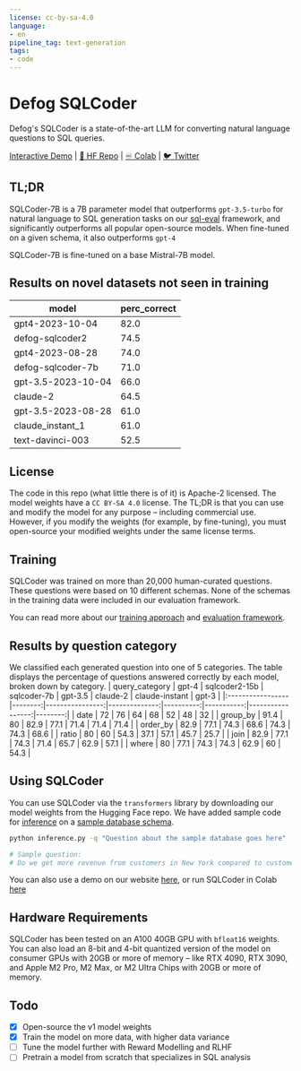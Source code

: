 ```yaml
---
license: cc-by-sa-4.0
language:
- en
pipeline_tag: text-generation
tags:
- code
---
```

# Defog SQLCoder
Defog's SQLCoder is a state-of-the-art LLM for converting natural language questions to SQL queries.

[Interactive Demo](https://defog.ai/sqlcoder-demo/) | [🤗 HF Repo](https://huggingface.co/defog/sqlcoder2) | [♾️ Colab](https://colab.research.google.com/drive/1z4rmOEiFkxkMiecAWeTUlPl0OmKgfEu7?usp=sharing) | [🐦 Twitter](https://twitter.com/defogdata)

## TL;DR
SQLCoder-7B is a 7B parameter model that outperforms `gpt-3.5-turbo` for natural language to SQL generation tasks on our [sql-eval](https://github.com/defog-ai/sql-eval) framework, and significantly outperforms all popular open-source models. When fine-tuned on a given schema, it also outperforms `gpt-4`

SQLCoder-7B is fine-tuned on a base Mistral-7B model.

## Results on novel datasets not seen in training
| model   | perc_correct |
|-|-|  
| gpt4-2023-10-04    | 82.0 |
| defog-sqlcoder2    | 74.5 |
| gpt4-2023-08-28    | 74.0 |
| defog-sqlcoder-7b  | 71.0 |
| gpt-3.5-2023-10-04 | 66.0 |
| claude-2           | 64.5 |
| gpt-3.5-2023-08-28 | 61.0 |
| claude_instant_1   | 61.0 |
| text-davinci-003   | 52.5 |

## License
The code in this repo (what little there is of it) is Apache-2 licensed. The model weights have a `CC BY-SA 4.0` license. The TL;DR is that you can use and modify the model for any purpose – including commercial use. However, if you modify the weights (for example, by fine-tuning), you must open-source your modified weights under the same license terms.

## Training
SQLCoder was trained on more than 20,000 human-curated questions. These questions were based on 10 different schemas. None of the schemas in the training data were included in our evaluation framework. 

You can read more about our [training approach](https://defog.ai/blog/open-sourcing-sqlcoder2-7b/) and [evaluation framework](https://defog.ai/blog/open-sourcing-sqleval/).

## Results by question category
We classified each generated question into one of 5 categories. The table displays the percentage of questions answered correctly by each model, broken down by category.
| query_category   |   gpt-4 |   sqlcoder2-15b |   sqlcoder-7b |   gpt-3.5 |   claude-2 |   claude-instant |   gpt-3 |
|:-----------------|--------:|----------------:|--------------:|----------:|-----------:|-----------------:|--------:|
| date             |    72   |            76   |          64   |      68   |       52   |             48   |    32   |
| group_by         |    91.4 |            80   |          82.9 |      77.1 |       71.4 |             71.4 |    71.4 |
| order_by         |    82.9 |            77.1 |          74.3 |      68.6 |       74.3 |             74.3 |    68.6 |
| ratio            |    80   |            60   |          54.3 |      37.1 |       57.1 |             45.7 |    25.7 |
| join             |    82.9 |            77.1 |          74.3 |      71.4 |       65.7 |             62.9 |    57.1 |
| where            |    80   |            77.1 |          74.3 |      74.3 |       62.9 |             60   |    54.3 |

## Using SQLCoder
You can use SQLCoder via the `transformers` library by downloading our model weights from the Hugging Face repo. We have added sample code for [inference](./inference.py) on a [sample database schema](./metadata.sql). 
```bash
python inference.py -q "Question about the sample database goes here"

# Sample question:
# Do we get more revenue from customers in New York compared to customers in San Francisco? Give me the total revenue for each city, and the difference between the two.
```

You can also use a demo on our website [here](https://defog.ai/sqlcoder-demo), or run SQLCoder in Colab [here](https://colab.research.google.com/drive/13BIKsqHnPOBcQ-ba2p77L5saiepTIwu0#scrollTo=ZpbVgVHMkJvC)

## Hardware Requirements
SQLCoder has been tested on an A100 40GB GPU with `bfloat16` weights. You can also load an 8-bit and 4-bit quantized version of the model on consumer GPUs with 20GB or more of memory – like RTX 4090, RTX 3090, and Apple M2 Pro, M2 Max, or M2 Ultra Chips with 20GB or more of memory.

## Todo

- [x] Open-source the v1 model weights
- [x] Train the model on more data, with higher data variance
- [ ] Tune the model further with Reward Modelling and RLHF
- [ ] Pretrain a model from scratch that specializes in SQL analysis